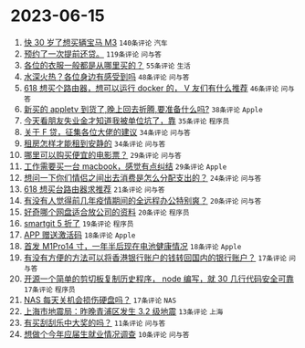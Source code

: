 # 2023-06-15

1. [快 30 岁了想买辆宝马 M3](https://www.v2ex.com/t/948843) `140条评论` `汽车`
1. [预约了一次提前还贷。](https://www.v2ex.com/t/948858) `119条评论` `问与答`
1. [各位的衣服一般都是从哪里买的？](https://www.v2ex.com/t/948922) `55条评论` `生活`
1. [水深火热？各位身边有感受到吗](https://www.v2ex.com/t/948875) `48条评论` `问与答`
1. [618 想买个路由器，想可以运行 docker 的， V 友们有什么推荐](https://www.v2ex.com/t/948852) `46条评论` `问与答`
1. [新买的 appletv 到货了,晚上回去折腾,要准备什么吗?](https://www.v2ex.com/t/948887) `38条评论` `Apple`
1. [今天看朋友失业金才知道我被单位坑了，靠](https://www.v2ex.com/t/948935) `35条评论` `程序员`
1. [关于 F 贷，征集各位大佬的建议](https://www.v2ex.com/t/948948) `34条评论` `问与答`
1. [租房怎样才能租到安静的](https://www.v2ex.com/t/948925) `34条评论` `问与答`
1. [哪里可以购买便宜的电影票？](https://www.v2ex.com/t/948918) `29条评论` `问与答`
1. [工作需要买一台 macbook，感觉有点纠结](https://www.v2ex.com/t/948848) `29条评论` `Apple`
1. [想问一下你们情侣之间出去消费是怎么分配支出的？](https://www.v2ex.com/t/948861) `24条评论` `问与答`
1. [618 想买台路由器求推荐](https://www.v2ex.com/t/948845) `21条评论` `问与答`
1. [有没有人觉得前几年疫情期间的全远程办公特别爽？](https://www.v2ex.com/t/948869) `20条评论` `问与答`
1. [好奇哪个网盘适合放公司的资料](https://www.v2ex.com/t/948857) `20条评论` `程序员`
1. [smartgit 5 折了](https://www.v2ex.com/t/948890) `19条评论` `程序员`
1. [APP 赠送激活码](https://www.v2ex.com/t/948951) `18条评论` `Apple`
1. [首发 M1Pro14 寸，一年半后现在电池健康情况](https://www.v2ex.com/t/948929) `18条评论` `Apple`
1. [有没有方便的方法可以将香港银行账户的钱转回国内的银行账户？](https://www.v2ex.com/t/948939) `17条评论` `问与答`
1. [开源一个简单的剪切板复制历史程序， node 编写，就 30 几行代码安全可靠](https://www.v2ex.com/t/948916) `17条评论` `程序员`
1. [NAS 每天关机会损伤硬盘吗？](https://www.v2ex.com/t/948882) `17条评论` `NAS`
1. [上海市地震局：昨晚青浦区发生 3.2 级地震](https://www.v2ex.com/t/948844) `13条评论` `上海`
1. [有买刮刮乐中大奖的吗？](https://www.v2ex.com/t/948949) `11条评论` `问与答`
1. [想做个今年应届生就业情况调查](https://www.v2ex.com/t/948919) `10条评论` `问与答`
